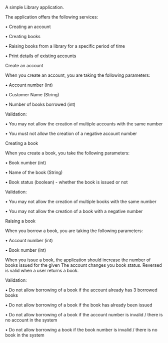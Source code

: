 A simple Library application.

The application offers the following services:

• Creating an account

• Creating books

• Raising books from a library for a specific period of time

• Print details of existing accounts



Create an account

When you create an account, you are taking the following parameters:

• Account number (int)

• Customer Name (String)

• Number of books borrowed (int)


Validation:

• You may not allow the creation of multiple accounts with the same number

• You must not allow the creation of a negative account number



Creating a book

When you create a book, you take the following parameters:

• Book number (int)

• Name of the book (String)

• Book status (boolean) - whether the book is issued or not


Validation:

• You may not allow the creation of multiple books with the same number

• You may not allow the creation of a book with a negative number



Raising a book

When you borrow a book, you are taking the following parameters:

• Account number (int)

• Book number (int)

When you issue a book, the application should increase the number of books issued for the given
The account changes you book status. Reversed is valid when a user returns a book.


Validation:

• Do not allow borrowing of a book if the account already has 3 borrowed books

• Do not allow borrowing of a book if the book has already been issued

• Do not allow borrowing of a book if the account number is invalid / there is no account in the system

• Do not allow borrowing a book if the book number is invalid / there is no book in the system
